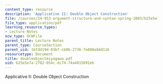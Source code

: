 ```yaml
---
content_type: resource
description: 'Applicative II: Double Object Construction'
file: /courses/24-953-argument-structure-and-syntax-spring-2003/b25e5e7a2782054cdc7474a4815891eb_doubleobjectmiyagawa.pdf
file_type: application/pdf
learning_resource_types:
- Lecture Notes
ocw_type: OCWFile
parent_title: Lecture Notes
parent_type: CourseSection
parent_uid: 16fdd19d-03b7-cb0b-2736-7e888e84d116
resourcetype: Document
title: doubleobjectmiyagawa.pdf
uid: b25e5e7a-2782-054c-dc74-74a4815891eb
---
```

Applicative II: Double Object Construction

